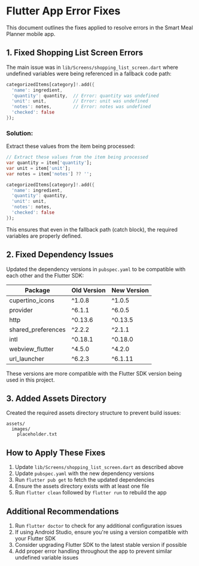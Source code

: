 # Flutter App Error Fixes

This document outlines the fixes applied to resolve errors in the Smart Meal Planner mobile app.

## 1. Fixed Shopping List Screen Errors

The main issue was in `lib/Screens/shopping_list_screen.dart` where undefined variables were being referenced in a fallback code path:

```dart
categorizedItems[category]!.add({
  'name': ingredient,
  'quantity': quantity,  // Error: quantity was undefined
  'unit': unit,          // Error: unit was undefined
  'notes': notes,        // Error: notes was undefined
  'checked': false
});
```

### Solution:

Extract these values from the item being processed:

```dart
// Extract these values from the item being processed
var quantity = item['quantity'];
var unit = item['unit'];
var notes = item['notes'] ?? '';

categorizedItems[category]!.add({
  'name': ingredient,
  'quantity': quantity,
  'unit': unit,
  'notes': notes,
  'checked': false
});
```

This ensures that even in the fallback path (catch block), the required variables are properly defined.

## 2. Fixed Dependency Issues

Updated the dependency versions in `pubspec.yaml` to be compatible with each other and the Flutter SDK:

| Package | Old Version | New Version |
|---------|------------|------------|
| cupertino_icons | ^1.0.8 | ^1.0.5 |
| provider | ^6.1.1 | ^6.0.5 |
| http | ^0.13.6 | ^0.13.5 |
| shared_preferences | ^2.2.2 | ^2.1.1 |
| intl | ^0.18.1 | ^0.18.0 |
| webview_flutter | ^4.5.0 | ^4.2.0 |
| url_launcher | ^6.2.3 | ^6.1.11 |

These versions are more compatible with the Flutter SDK version being used in this project.

## 3. Added Assets Directory

Created the required assets directory structure to prevent build issues:

```
assets/
  images/
    placeholder.txt
```

## How to Apply These Fixes

1. Update `lib/Screens/shopping_list_screen.dart` as described above
2. Update `pubspec.yaml` with the new dependency versions
3. Run `flutter pub get` to fetch the updated dependencies
4. Ensure the assets directory exists with at least one file
5. Run `flutter clean` followed by `flutter run` to rebuild the app

## Additional Recommendations

1. Run `flutter doctor` to check for any additional configuration issues
2. If using Android Studio, ensure you're using a version compatible with your Flutter SDK
3. Consider upgrading Flutter SDK to the latest stable version if possible
4. Add proper error handling throughout the app to prevent similar undefined variable issues